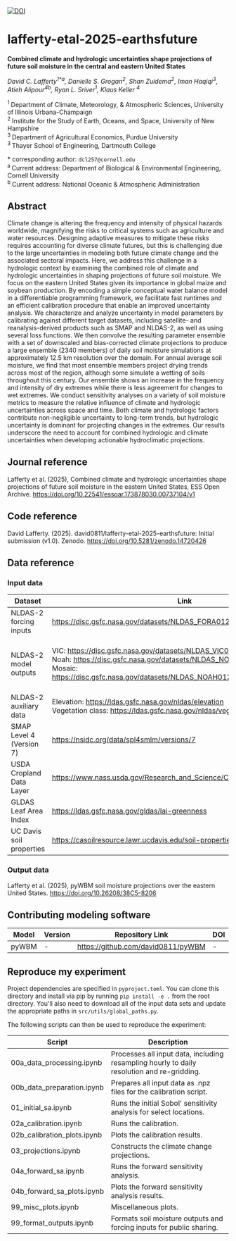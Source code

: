 [![DOI](https://zenodo.org/badge/DOI/10.5281/zenodo.14720426.svg)](https://doi.org/10.5281/zenodo.14720426)

# lafferty-etal-2025-earthsfuture

**Combined climate and hydrologic uncertainties shape projections of future soil moisture in the central and eastern United States**

*David C. Lafferty<sup>1\*a</sup>, Danielle S. Grogan<sup>2</sup>, Shan Zuidema<sup>2</sup>, Iman Haqiqi<sup>3</sup>, Atieh Alipour<sup>4b</sup>, Ryan L. Sriver<sup>1</sup>, Klaus Keller <sup>4</sup>*

<sup>1 </sup>Department of Climate, Meteorology, \& Atmospheric Sciences, University of Illinois Urbana-Champaign\
<sup>2 </sup>Institute for the Study of Earth, Oceans, and Space, University of New Hampshire\
<sup>3 </sup>Department of Agricultural Economics, Purdue University\
<sup>3 </sup>Thayer School of Engineering, Dartmouth College

\* corresponding author:  `dcl257@cornell.edu`\
<sup>a </sup> Current address: Department of Biological & Environmental Engineering, Cornell University\
<sup>b </sup> Current address: National Oceanic & Atmospheric Administration

## Abstract
Climate change is altering the frequency and intensity of physical hazards worldwide, magnifying the risks to critical systems such as agriculture and water resources. Designing adaptive measures to mitigate these risks requires accounting for diverse climate futures, but this is challenging due to the large uncertainties in modeling both future climate change and the associated sectoral impacts. Here, we address this challenge in a hydrologic context by examining the combined role of climate and hydrologic uncertainties in shaping projections of future soil moisture. We focus on the eastern United States given its importance in global maize and soybean production. By encoding a simple conceptual water balance model in a differentiable programming framework, we facilitate fast runtimes and an efficient calibration procedure that enable an improved uncertainty analysis. We characterize and analyze uncertainty in model parameters by calibrating against different target datasets, including satellite- and reanalysis-derived products such as SMAP and NLDAS-2, as well as using several loss functions. We then convolve the resulting parameter ensemble with a set of downscaled and bias-corrected climate projections to produce a large ensemble (2340 members) of daily soil moisture simulations at approximately 12.5 km resolution over the domain. For annual average soil moisture, we find that most ensemble members project drying trends across most of the region, although some simulate a wetting of soils throughout this century. Our ensemble shows an increase in the frequency and intensity of dry extremes while there is less agreement for changes to wet extremes. We conduct sensitivity analyses on a variety of soil moisture metrics to measure the relative influence of climate and hydrologic uncertainties across space and time. Both climate and hydrologic factors contribute non-negligible uncertainty to long-term trends, but hydrologic uncertainty is dominant for projecting changes in the extremes. Our results underscore the need to account for combined hydrologic and climate uncertainties when developing actionable hydroclimatic projections.

## Journal reference
Lafferty et al. (2025), Combined climate and hydrologic uncertainties shape projections of future soil moisture in the eastern United States, ESS Open Archive. https://doi.org/10.22541/essoar.173878030.00737104/v1

## Code reference
David Lafferty. (2025). david0811/lafferty-etal-2025-earthsfuture: Initial submission (v1.0). Zenodo. https://doi.org/10.5281/zenodo.14720426

## Data reference

### Input data
| Dataset | Link | DOI | Notes |
|---------|------|-----|-------|
| NLDAS-2 forcing inputs | https://disc.gsfc.nasa.gov/datasets/NLDAS_FORA0125_H_002/summary | https://doi.org/10.5067/6J5LHHOHZHN4 | We use `TMP` and `APCP` as weather inputs. |
| NLDAS-2 model outputs | VIC: https://disc.gsfc.nasa.gov/datasets/NLDAS_VIC0125_H_002/summary <br> Noah: https://disc.gsfc.nasa.gov/datasets/NLDAS_NOAH0125_H_002/summary <br> Mosaic: https://disc.gsfc.nasa.gov/datasets/NLDAS_NOAH0125_H_002/summary | VIC: https://doi.org/10.5067/ELBDAPAKNGJ9 <br> Noah: https://doi.org/10.5067/EN4MBWTCENE5 <br> Mosaic: https://doi.org/10.5067/47Z13FNQODKV | We use `SOILM0_100cm` from VIC, and `SOILM` from Noah and Mosaic. | 
| NLDAS-2 auxiliary data | Elevation: https://ldas.gsfc.nasa.gov/nldas/elevation <br> Vegetation class: https://ldas.gsfc.nasa.gov/nldas/vegetation-class | - | - |
| SMAP Level 4 (Version 7) | https://nsidc.org/data/spl4smlm/versions/7 | https://doi.org/10.5067/KN96XNPZM4EG | We calibrate against `sm_rootzone` using `temp_lowatmmodlay` and `precipitation_total_surface_flux` as weather inputs. |   
| USDA Cropland Data Layer | https://www.nass.usda.gov/Research_and_Science/Cropland/Release/index.php | - | Accessed February 2022 |
| GLDAS Leaf Area Index | https://ldas.gsfc.nasa.gov/gldas/lai-greenness | - | Accessed May 2023 | 
| UC Davis soil properties | https://casoilresource.lawr.ucdavis.edu/soil-properties/download.php | - | Accessed November 2023. We use `Sand`, `Silt`, `Clay` (percent by weight). | 

### Output data
Lafferty et al. (2025), pyWBM soil moisture projections over the eastern United States. https://doi.org/10.26208/38C5-8206

## Contributing modeling software
| Model | Version | Repository Link | DOI |
|-------|---------|-----------------|-----|
| pyWBM | - | https://github.com/david0811/pyWBM | - |

## Reproduce my experiment
Project dependencies are specified in `pyproject.toml`. You can clone this directory and install via pip by running `pip install -e .` from the root directory. You'll also need to download all of the input data sets and update the appropriate paths in `src/utils/global_paths.py`.

The following scripts can then be used to reproduce the experiment:

| Script | Description |
|--------|-------------|
| 00a_data_processing.ipynb | Processes all input data, including resampling hourly to daily resolution and re-gridding. |
| 00b_data_preparation.ipynb | Prepares all input data as .npz files for the calibration script. |
| 01_initial_sa.ipynb | Runs the initial Sobol' sensitivity analysis for select locations. |
| 02a_calibration.ipynb | Runs the calibration. |
| 02b_calibration_plots.ipynb | Plots the calibration results. |
| 03_projections.ipynb | Constructs the climate change projections. |
| 04a_forward_sa.ipynb | Runs the forward sensitivity analysis. |
| 04b_forward_sa_plots.ipynb | Plots the forward sensitivity analysis results. |
| 99_misc_plots.ipynb | Miscellaneous plots. | 
| 99_format_outputs.ipynb | Formats soil moisture outputs and forcing inputs for public sharing. |
